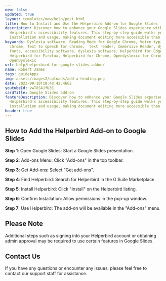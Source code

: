 ```yaml
---
new: false
updated: true
layout: templates/new/help/post.html
title: How to Install and Use the Helperbird Add-on for Google Slides
description: Discover how to enhance your Google Slides experience with
  Helperbird's accessibility features. This step-by-step guide walks you through
  installation and usage, making document editing more accessible than ever.
keywords: Dyslexia software, Reading Mode for Google Chrome, Voice typing for
  chrome, Text to speech for chrome,  text reader, Immersive Reader, dyslexia
  fonts, accessibility software, dyslexia software, Helperbird for Edge,
  Helperbird for Firefox, Helperbird for Chrome, Opendyslexic for Chrome,
  OpenDyslexic
url: help/helperbird-for-google-slides-addon/
name: Robert James
tags: guideApps
img: assets/images2/uploads/add-a-heading.png
date: 2023-09-10T18:48:42.466Z
youtubeId: vwT8SAJfU3E
cardTitle: Google Slides add-on
featureDescription: Discover how to enhance your Google Slides experience with
  Helperbird's accessibility features. This step-by-step guide walks you through
  installation and usage, making document editing more accessible than ever.
header: true
---
```




## How to Add the Helperbird Add-on to Google Slides

**Step 1**: Open Google Slides: Start a Google Slides presentation.

**Step 2**: Add-ons Menu: Click "Add-ons" in the top toolbar.

**Step 3**: Get Add-ons: Select "Get add-ons".

**Step 4**: Find Helperbird: Search for Helperbird in the G Suite Marketplace.

**Step 5**: Install Helperbird: Click "Install" on the Helperbird listing.

**Step 6**: Confirm Installation: Allow permissions in the pop-up window.

**Step 7**: Use Helperbird: The add-on will be available in the "Add-ons" menu.

## Please Note

Additional steps such as signing into your Helperbird account or obtaining admin approval may be required to use certain features in Google Slides.


## Contact Us

If you have any questions or encounter any issues, please feel free to contact our support staff for assistance.
